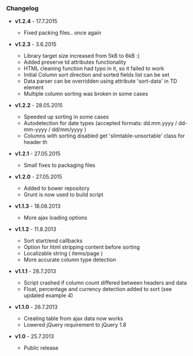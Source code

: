### Changelog

+ **v1.2.4** - 17.7.2015
  - Fixed packing files.. once again

+ **v1.2.3** - 3.6.2015
  - Library target size increased from 5kB to 6kB :(
  - Added preserve td attributes functionality
  - HTML cleaning function had typo in it, so it failed to work
  - Initial Column sort direction and sorted fields list can be set
  - Data parser can be overridden using attribute 'sort-data' in TD element
  - Multiple column sorting was broken in some cases

+ **v1.2.2** - 28.05.2015
  - Speeded up sorting in some cases
  - Autodetection for date types (accepted formats: dd.mm.yyyy / dd-mm-yyyy / dd/mm/yyyy )
  - Columns with sorting disabled get 'slimtable-unsortable' class for header th

+ **v1.2.1** - 27.05.2015
  - Small fixes to packaging files

+ **v1.2.0** - 27.05.2015
  - Added to bower repository
  - Grunt is now used to build script

+ **v1.1.3** - 18.08.2013
  - More ajax loading options

+ **v1.1.2** - 11.8.2013
  - Sort start/end callbacks
  - Option for html stripping content before sorting
  - Localizable string ( items/page ) 
  - More accurate column type detection

+ **v1.1.1** - 28.7.2013
  - Script crashed if column count differed between headers and data
  - Float, percentage and currency detection added to sort (see updated example 4)

+ **v1.1.0** - 26.7.2013
  - Creating table from ajax data now works
  - Lowered jQuery requirement to jQuery 1.8

+ **v1.0** - 25.7.2013
  - Public release
